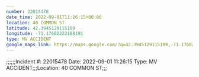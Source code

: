 ```yaml
---
number: 22015478
date_time: 2022-09-01T11:26:15+00:00
location: 40 COMMON ST
latitude: 42.3945129115109
longitude: -71.17602222188191
type: MV ACCIDENT
google_maps_link: https://maps.google.com/?q=42.3945129115109,-71.17602222188191
---
```


;;;;;;Incident #: 22015478  Date: 2022-09-01 11:26:15   Type: MV ACCIDENT;;;Location: 40 COMMON ST;;;
